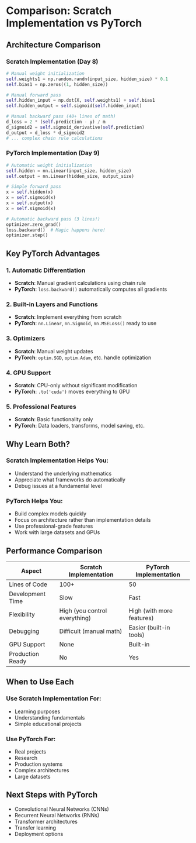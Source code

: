 # Comparison: Scratch Implementation vs PyTorch

## Architecture Comparison

### Scratch Implementation (Day 8)
```python
# Manual weight initialization
self.weights1 = np.random.randn(input_size, hidden_size) * 0.1
self.bias1 = np.zeros((1, hidden_size))

# Manual forward pass
self.hidden_input = np.dot(X, self.weights1) + self.bias1
self.hidden_output = self.sigmoid(self.hidden_input)

# Manual backward pass (40+ lines of math)
d_loss = 2 * (self.prediction - y) / m
d_sigmoid2 = self.sigmoid_derivative(self.prediction)
d_output = d_loss * d_sigmoid2
# ... complex chain rule calculations
```

### PyTorch Implementation (Day 9)
```python
# Automatic weight initialization
self.hidden = nn.Linear(input_size, hidden_size)
self.output = nn.Linear(hidden_size, output_size)

# Simple forward pass
x = self.hidden(x)
x = self.sigmoid(x)
x = self.output(x)
x = self.sigmoid(x)

# Automatic backward pass (3 lines!)
optimizer.zero_grad()
loss.backward()  # Magic happens here!
optimizer.step()
```

## Key PyTorch Advantages

### 1. Automatic Differentiation
- **Scratch**: Manual gradient calculations using chain rule
- **PyTorch**: `loss.backward()` automatically computes all gradients

### 2. Built-in Layers and Functions
- **Scratch**: Implement everything from scratch
- **PyTorch**: `nn.Linear`, `nn.Sigmoid`, `nn.MSELoss()` ready to use

### 3. Optimizers
- **Scratch**: Manual weight updates
- **PyTorch**: `optim.SGD`, `optim.Adam`, etc. handle optimization

### 4. GPU Support
- **Scratch**: CPU-only without significant modification
- **PyTorch**: `.to('cuda')` moves everything to GPU

### 5. Professional Features
- **Scratch**: Basic functionality only
- **PyTorch**: Data loaders, transforms, model saving, etc.

## Why Learn Both?

### Scratch Implementation Helps You:
- Understand the underlying mathematics
- Appreciate what frameworks do automatically
- Debug issues at a fundamental level

### PyTorch Helps You:
- Build complex models quickly
- Focus on architecture rather than implementation details
- Use professional-grade features
- Work with large datasets and GPUs

## Performance Comparison

| Aspect | Scratch Implementation | PyTorch Implementation |
|--------|-----------------------|-----------------------|
| Lines of Code | 100+ | 50 |
| Development Time | Slow | Fast |
| Flexibility | High (you control everything) | High (with more features) |
| Debugging | Difficult (manual math) | Easier (built-in tools) |
| GPU Support | None | Built-in |
| Production Ready | No | Yes |

## When to Use Each

### Use Scratch Implementation For:
- Learning purposes
- Understanding fundamentals
- Simple educational projects

### Use PyTorch For:
- Real projects
- Research
- Production systems
- Complex architectures
- Large datasets

## Next Steps with PyTorch
- Convolutional Neural Networks (CNNs)
- Recurrent Neural Networks (RNNs)
- Transformer architectures
- Transfer learning
- Deployment options